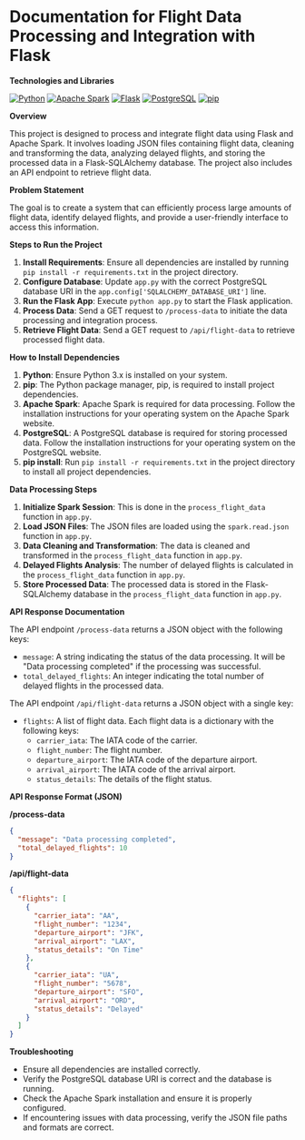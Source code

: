 # Documentation for Flight Data Processing and Integration with Flask

**Technologies and Libraries**

[![Python](https://img.shields.io/badge/Python-3.x-blue.svg)](https://www.python.org/)
[![Apache Spark](https://img.shields.io/badge/Apache%20Spark-3.5.3-red.svg)](https://spark.apache.org/)
[![Flask](https://img.shields.io/badge/Flask-3.1.0-green.svg)](https://flask.palletsprojects.com/)
[![PostgreSQL](https://img.shields.io/badge/PostgreSQL-13.x-blue.svg)](https://www.postgresql.org/)
[![pip](https://img.shields.io/badge/pip-21.x-blue.svg)](https://pip.pypa.io/)


**Overview**

This project is designed to process and integrate flight data using Flask and Apache Spark. It involves loading JSON files containing flight data, cleaning and transforming the data, analyzing delayed flights, and storing the processed data in a Flask-SQLAlchemy database. The project also includes an API endpoint to retrieve flight data.

**Problem Statement**

The goal is to create a system that can efficiently process large amounts of flight data, identify delayed flights, and provide a user-friendly interface to access this information.

**Steps to Run the Project**

1. **Install Requirements**: Ensure all dependencies are installed by running `pip install -r requirements.txt` in the project directory.
2. **Configure Database**: Update `app.py` with the correct PostgreSQL database URI in the `app.config['SQLALCHEMY_DATABASE_URI']` line.
3. **Run the Flask App**: Execute `python app.py` to start the Flask application.
4. **Process Data**: Send a GET request to `/process-data` to initiate the data processing and integration process.
5. **Retrieve Flight Data**: Send a GET request to `/api/flight-data` to retrieve processed flight data.

**How to Install Dependencies**

1. **Python**: Ensure Python 3.x is installed on your system.
2. **pip**: The Python package manager, pip, is required to install project dependencies.
3. **Apache Spark**: Apache Spark is required for data processing. Follow the installation instructions for your operating system on the Apache Spark website.
4. **PostgreSQL**: A PostgreSQL database is required for storing processed data. Follow the installation instructions for your operating system on the PostgreSQL website.
5. **pip install**: Run `pip install -r requirements.txt` in the project directory to install all project dependencies.

**Data Processing Steps**

1. **Initialize Spark Session**: This is done in the `process_flight_data` function in `app.py`.
2. **Load JSON Files**: The JSON files are loaded using the `spark.read.json` function in `app.py`.
3. **Data Cleaning and Transformation**: The data is cleaned and transformed in the `process_flight_data` function in `app.py`.
4. **Delayed Flights Analysis**: The number of delayed flights is calculated in the `process_flight_data` function in `app.py`.
5. **Store Processed Data**: The processed data is stored in the Flask-SQLAlchemy database in the `process_flight_data` function in `app.py`.

**API Response Documentation**

The API endpoint `/process-data` returns a JSON object with the following keys:
- `message`: A string indicating the status of the data processing. It will be "Data processing completed" if the processing was successful.
- `total_delayed_flights`: An integer indicating the total number of delayed flights in the processed data.

The API endpoint `/api/flight-data` returns a JSON object with a single key:
- `flights`: A list of flight data. Each flight data is a dictionary with the following keys:
  - `carrier_iata`: The IATA code of the carrier.
  - `flight_number`: The flight number.
  - `departure_airport`: The IATA code of the departure airport.
  - `arrival_airport`: The IATA code of the arrival airport.
  - `status_details`: The details of the flight status.

**API Response Format (JSON)**

**/process-data**
```json
{
  "message": "Data processing completed",
  "total_delayed_flights": 10
}
```

**/api/flight-data**
```json
{
  "flights": [
    {
      "carrier_iata": "AA",
      "flight_number": "1234",
      "departure_airport": "JFK",
      "arrival_airport": "LAX",
      "status_details": "On Time"
    },
    {
      "carrier_iata": "UA",
      "flight_number": "5678",
      "departure_airport": "SFO",
      "arrival_airport": "ORD",
      "status_details": "Delayed"
    }
  ]
}
```

**Troubleshooting**

* Ensure all dependencies are installed correctly.
* Verify the PostgreSQL database URI is correct and the database is running.
* Check the Apache Spark installation and ensure it is properly configured.
* If encountering issues with data processing, verify the JSON file paths and formats are correct.
